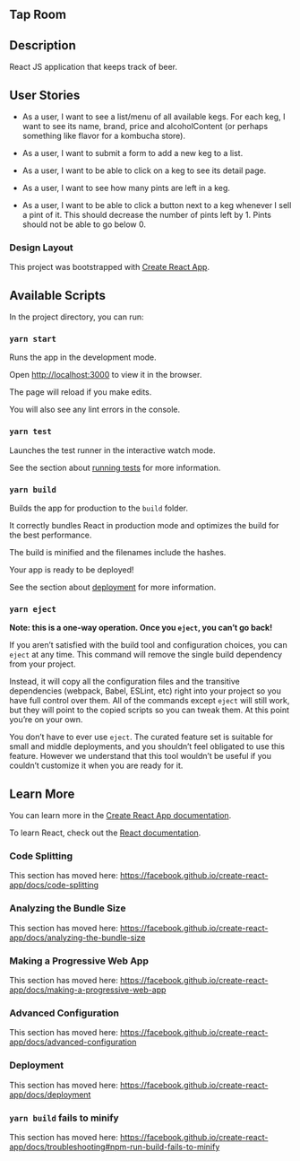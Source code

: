 
## Tap Room

## Description 

React JS application that keeps track of beer.

## User Stories

* As a user, I want to see a list/menu of all available kegs. For each keg, I want to see its name, brand, price and alcoholContent (or perhaps something like flavor for a kombucha store).

* As a user, I want to submit a form to add a new keg to a list.

* As a user, I want to be able to click on a keg to see its detail page.

* As a user, I want to see how many pints are left in a keg. 

* As a user, I want to be able to click a button next to a keg whenever I sell a pint of it. This should decrease the number of pints left by 1. Pints should not be able to go below 0.

  

### Design Layout










  

This project was bootstrapped with [Create React App](https://github.com/facebook/create-react-app).

  

  

## Available Scripts

  

  

In the project directory, you can run:

  

  

### `yarn start`

  

  

Runs the app in the development mode.<br  />

  

Open [http://localhost:3000](http://localhost:3000) to view it in the browser.

  

  

The page will reload if you make edits.<br  />

  

You will also see any lint errors in the console.

  

  

### `yarn test`

  

  

Launches the test runner in the interactive watch mode.<br  />

  

See the section about [running tests](https://facebook.github.io/create-react-app/docs/running-tests) for more information.

  

  

### `yarn build`

  

  

Builds the app for production to the `build` folder.<br  />

  

It correctly bundles React in production mode and optimizes the build for the best performance.

  

  

The build is minified and the filenames include the hashes.<br  />

  

Your app is ready to be deployed!

  

  

See the section about [deployment](https://facebook.github.io/create-react-app/docs/deployment) for more information.

  

  

### `yarn eject`

  

  

**Note: this is a one-way operation. Once you `eject`, you can’t go back!**

  

  

If you aren’t satisfied with the build tool and configuration choices, you can `eject` at any time. This command will remove the single build dependency from your project.

  

  

Instead, it will copy all the configuration files and the transitive dependencies (webpack, Babel, ESLint, etc) right into your project so you have full control over them. All of the commands except `eject` will still work, but they will point to the copied scripts so you can tweak them. At this point you’re on your own.

  

  

You don’t have to ever use `eject`. The curated feature set is suitable for small and middle deployments, and you shouldn’t feel obligated to use this feature. However we understand that this tool wouldn’t be useful if you couldn’t customize it when you are ready for it.

  

  

## Learn More

  

  

You can learn more in the [Create React App documentation](https://facebook.github.io/create-react-app/docs/getting-started).

  

  

To learn React, check out the [React documentation](https://reactjs.org/).

  

  

### Code Splitting

  

  

This section has moved here: https://facebook.github.io/create-react-app/docs/code-splitting

  

  

### Analyzing the Bundle Size

  

  

This section has moved here: https://facebook.github.io/create-react-app/docs/analyzing-the-bundle-size

  

  

### Making a Progressive Web App

  

  

This section has moved here: https://facebook.github.io/create-react-app/docs/making-a-progressive-web-app

  

  

### Advanced Configuration

  

  

This section has moved here: https://facebook.github.io/create-react-app/docs/advanced-configuration

  

  

### Deployment

  

  

This section has moved here: https://facebook.github.io/create-react-app/docs/deployment

  

  

### `yarn build` fails to minify

  

  

This section has moved here: https://facebook.github.io/create-react-app/docs/troubleshooting#npm-run-build-fails-to-minify